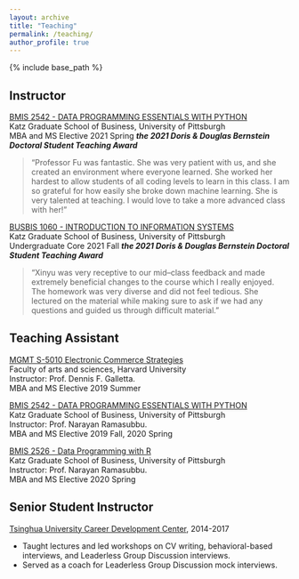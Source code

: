 ```yaml
---
layout: archive
title: "Teaching"
permalink: /teaching/
author_profile: true
---
```


{% include base_path %}


Instructor
------

[BMIS 2542 - DATA PROGRAMMING ESSENTIALS WITH PYTHON](https://www.katz.business.pitt.edu/course/data-programming-python)  
Katz Graduate School of Business, University of Pittsburgh  
MBA and MS Elective
2021 Spring
_**the 2021 Doris & Douglas Bernstein Doctoral Student Teaching Award**_

<blockquote>
“Professor Fu was fantastic. She was very patient with us, and she created an environment where everyone learned. 
She worked her hardest to allow students of all coding levels to learn in this class. I am so grateful for how easily she broke down machine learning. 
She is very talented at teaching. I would love to take a more advanced class with her!”
 </blockquote>
 
[BUSBIS 1060 - INTRODUCTION TO INFORMATION SYSTEMS](https://catalog.upp.pitt.edu/preview_course_nopop.php?catoid=72&coid=376733)  
Katz Graduate School of Business, University of Pittsburgh  
Undergraduate Core
2021 Fall
_**the 2021 Doris & Douglas Bernstein Doctoral Student Teaching Award**_

<blockquote>
“Xinyu was very receptive to our mid–class feedback and made extremely beneficial changes to the course which I really enjoyed. 
The homework was very diverse and did not feel tedious. She lectured on the material while making sure to ask if we had any questions and guided us through difficult material.” 
 </blockquote>
 

Teaching Assistant
------
[MGMT S-5010 Electronic Commerce Strategies](https://www.summer.harvard.edu/course-catalog/courses/electronic-commerce-strategies/34433?subjects=Management)  
Faculty of arts and sciences, Harvard University  
Instructor: Prof. Dennis F. Galletta.  
MBA and MS Elective 
2019 Summer  

[BMIS 2542 - DATA PROGRAMMING ESSENTIALS WITH PYTHON](https://www.katz.business.pitt.edu/course/data-programming-python)  
Katz Graduate School of Business, University of Pittsburgh  
Instructor: Prof. Narayan Ramasubbu.  
MBA and MS Elective
2019 Fall, 2020 Spring  

[BMIS 2526 - Data Programming with R](https://www.katz.business.pitt.edu/course/data-programming-r)  
Katz Graduate School of Business, University of Pittsburgh  
Instructor: Prof. Narayan Ramasubbu.  
MBA and MS Elective
2020 Spring  


Senior Student Instructor
------
[Tsinghua University Career Development Center](https://career.tsinghua.edu.cn/careeren/Students.htm), 2014-2017
-	Taught lectures and led workshops on CV writing, behavioral-based interviews, and Leaderless Group Discussion interviews.
-	Served as a coach for Leaderless Group Discussion mock interviews.
